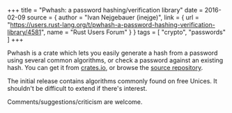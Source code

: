 +++
title = "Pwhash: a password hashing/verification library"
date = 2016-02-09
source = { author = "Ivan Nejgebauer (inejge)", link = { url = "https://users.rust-lang.org/t/pwhash-a-password-hashing-verification-library/4581", name = "Rust Users Forum" } }
tags = [
  "crypto",
  "passwords"
]
+++

<p>Pwhash is a crate which lets you easily generate a hash from a password using several common algorithms, or check a password against an existing hash. You can get it from <a href="https://crates.io/crates/pwhash" rel="nofollow">crates.io</a>, or browse the <a href="https://github.com/inejge/pwhash" rel="nofollow">source repository</a>.</p>

<p>The initial release contains algorithms commonly found on free Unices. It shouldn't be difficult to extend if there's interest.</p>

<p>Comments/suggestions/criticism are welcome.</p>
